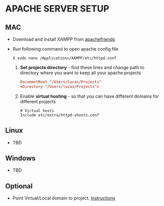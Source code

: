# APACHE SERVER SETUP

## MAC
-  Download and install XAMPP from [apachefriends](https://www.apachefriends.org/download.html#849)

-  Run following command to open apache config file
    ````
    $ sudo nano /Applications/XAMPP/etc/httpd.conf
    ````
    1. **Set projects directory** - find these lines and change path to directory where you want to keep all your apache projects
        ````conf
        DocumentRoot "/Users/lucas/Projects"
        <Directory "/Users/lucas/Projects">
        ````
    
    2. Enable **virtual hosting** - so that you can have different domains for different projects
        ````
        # Virtual hosts
        Include etc/extra/httpd-vhosts.conf
        ````
## Linux
- TBD

## Windows
- TBD

## Optional
- Point Virtual/Local domain to project. [Instructions](domain.md)
